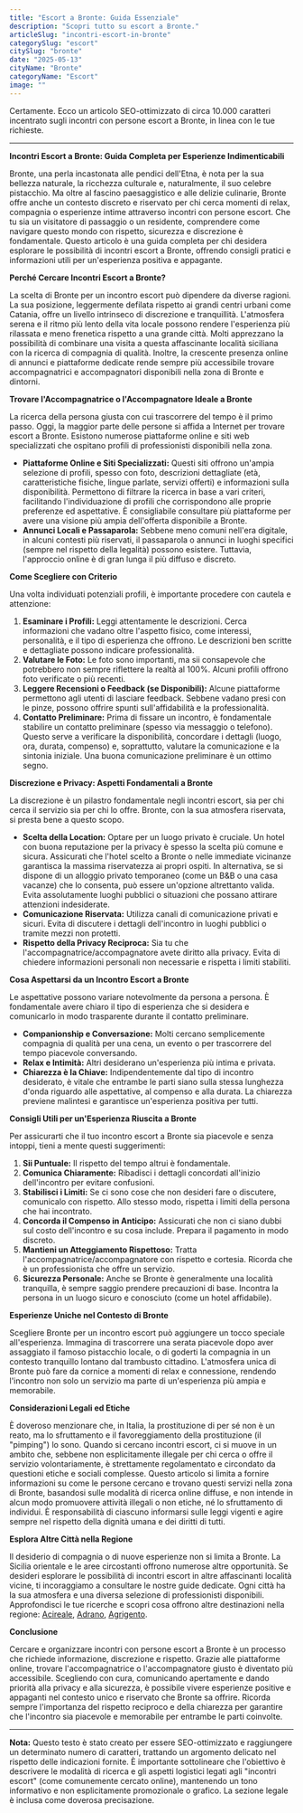 ```yaml
---
title: "Escort a Bronte: Guida Essenziale"
description: "Scopri tutto su escort a Bronte."
articleSlug: "incontri-escort-in-bronte" 
categorySlug: "escort"
citySlug: "bronte"
date: "2025-05-13"
cityName: "Bronte"
categoryName: "Escort"
image: ""
---
```


Certamente. Ecco un articolo SEO-ottimizzato di circa 10.000 caratteri incentrato sugli incontri con persone escort a Bronte, in linea con le tue richieste.

---

**Incontri Escort a Bronte: Guida Completa per Esperienze Indimenticabili**

Bronte, una perla incastonata alle pendici dell'Etna, è nota per la sua bellezza naturale, la ricchezza culturale e, naturalmente, il suo celebre pistacchio. Ma oltre al fascino paesaggistico e alle delizie culinarie, Bronte offre anche un contesto discreto e riservato per chi cerca momenti di relax, compagnia o esperienze intime attraverso incontri con persone escort. Che tu sia un visitatore di passaggio o un residente, comprendere come navigare questo mondo con rispetto, sicurezza e discrezione è fondamentale. Questo articolo è una guida completa per chi desidera esplorare le possibilità di incontri escort a Bronte, offrendo consigli pratici e informazioni utili per un'esperienza positiva e appagante.

**Perché Cercare Incontri Escort a Bronte?**

La scelta di Bronte per un incontro escort può dipendere da diverse ragioni. La sua posizione, leggermente defilata rispetto ai grandi centri urbani come Catania, offre un livello intrinseco di discrezione e tranquillità. L'atmosfera serena e il ritmo più lento della vita locale possono rendere l'esperienza più rilassata e meno frenetica rispetto a una grande città. Molti apprezzano la possibilità di combinare una visita a questa affascinante località siciliana con la ricerca di compagnia di qualità. Inoltre, la crescente presenza online di annunci e piattaforme dedicate rende sempre più accessibile trovare accompagnatrici e accompagnatori disponibili nella zona di Bronte e dintorni.

**Trovare l'Accompagnatrice o l'Accompagnatore Ideale a Bronte**

La ricerca della persona giusta con cui trascorrere del tempo è il primo passo. Oggi, la maggior parte delle persone si affida a Internet per trovare escort a Bronte. Esistono numerose piattaforme online e siti web specializzati che ospitano profili di professionisti disponibili nella zona.

*   **Piattaforme Online e Siti Specializzati:** Questi siti offrono un'ampia selezione di profili, spesso con foto, descrizioni dettagliate (età, caratteristiche fisiche, lingue parlate, servizi offerti) e informazioni sulla disponibilità. Permettono di filtrare la ricerca in base a vari criteri, facilitando l'individuazione di profili che corrispondono alle proprie preferenze ed aspettative. È consigliabile consultare più piattaforme per avere una visione più ampia dell'offerta disponibile a Bronte.
*   **Annunci Locali e Passaparola:** Sebbene meno comuni nell'era digitale, in alcuni contesti più riservati, il passaparola o annunci in luoghi specifici (sempre nel rispetto della legalità) possono esistere. Tuttavia, l'approccio online è di gran lunga il più diffuso e discreto.

**Come Scegliere con Criterio**

Una volta individuati potenziali profili, è importante procedere con cautela e attenzione:

1.  **Esaminare i Profili:** Leggi attentamente le descrizioni. Cerca informazioni che vadano oltre l'aspetto fisico, come interessi, personalità, e il tipo di esperienza che offrono. Le descrizioni ben scritte e dettagliate possono indicare professionalità.
2.  **Valutare le Foto:** Le foto sono importanti, ma sii consapevole che potrebbero non sempre riflettere la realtà al 100%. Alcuni profili offrono foto verificate o più recenti.
3.  **Leggere Recensioni o Feedback (se Disponibili):** Alcune piattaforme permettono agli utenti di lasciare feedback. Sebbene vadano presi con le pinze, possono offrire spunti sull'affidabilità e la professionalità.
4.  **Contatto Preliminare:** Prima di fissare un incontro, è fondamentale stabilire un contatto preliminare (spesso via messaggio o telefono). Questo serve a verificare la disponibilità, concordare i dettagli (luogo, ora, durata, compenso) e, soprattutto, valutare la comunicazione e la sintonia iniziale. Una buona comunicazione preliminare è un ottimo segno.

**Discrezione e Privacy: Aspetti Fondamentali a Bronte**

La discrezione è un pilastro fondamentale negli incontri escort, sia per chi cerca il servizio sia per chi lo offre. Bronte, con la sua atmosfera riservata, si presta bene a questo scopo.

*   **Scelta della Location:** Optare per un luogo privato è cruciale. Un hotel con buona reputazione per la privacy è spesso la scelta più comune e sicura. Assicurati che l'hotel scelto a Bronte o nelle immediate vicinanze garantisca la massima riservatezza ai propri ospiti. In alternativa, se si dispone di un alloggio privato temporaneo (come un B&B o una casa vacanze) che lo consenta, può essere un'opzione altrettanto valida. Evita assolutamente luoghi pubblici o situazioni che possano attirare attenzioni indesiderate.
*   **Comunicazione Riservata:** Utilizza canali di comunicazione privati e sicuri. Evita di discutere i dettagli dell'incontro in luoghi pubblici o tramite mezzi non protetti.
*   **Rispetto della Privacy Reciproca:** Sia tu che l'accompagnatrice/accompagnatore avete diritto alla privacy. Evita di chiedere informazioni personali non necessarie e rispetta i limiti stabiliti.

**Cosa Aspettarsi da un Incontro Escort a Bronte**

Le aspettative possono variare notevolmente da persona a persona. È fondamentale avere chiaro il tipo di esperienza che si desidera e comunicarlo in modo trasparente durante il contatto preliminare.

*   **Companionship e Conversazione:** Molti cercano semplicemente compagnia di qualità per una cena, un evento o per trascorrere del tempo piacevole conversando.
*   **Relax e Intimità:** Altri desiderano un'esperienza più intima e privata.
*   **Chiarezza è la Chiave:** Indipendentemente dal tipo di incontro desiderato, è vitale che entrambe le parti siano sulla stessa lunghezza d'onda riguardo alle aspettative, al compenso e alla durata. La chiarezza previene malintesi e garantisce un'esperienza positiva per tutti.

**Consigli Utili per un'Esperienza Riuscita a Bronte**

Per assicurarti che il tuo incontro escort a Bronte sia piacevole e senza intoppi, tieni a mente questi suggerimenti:

1.  **Sii Puntuale:** Il rispetto del tempo altrui è fondamentale.
2.  **Comunica Chiaramente:** Ribadisci i dettagli concordati all'inizio dell'incontro per evitare confusioni.
3.  **Stabilisci i Limiti:** Se ci sono cose che non desideri fare o discutere, comunicalo con rispetto. Allo stesso modo, rispetta i limiti della persona che hai incontrato.
4.  **Concorda il Compenso in Anticipo:** Assicurati che non ci siano dubbi sul costo dell'incontro e su cosa include. Prepara il pagamento in modo discreto.
5.  **Mantieni un Atteggiamento Rispettoso:** Tratta l'accompagnatrice/accompagnatore con rispetto e cortesia. Ricorda che è un professionista che offre un servizio.
6.  **Sicurezza Personale:** Anche se Bronte è generalmente una località tranquilla, è sempre saggio prendere precauzioni di base. Incontra la persona in un luogo sicuro e conosciuto (come un hotel affidabile).

**Esperienze Uniche nel Contesto di Bronte**

Scegliere Bronte per un incontro escort può aggiungere un tocco speciale all'esperienza. Immagina di trascorrere una serata piacevole dopo aver assaggiato il famoso pistacchio locale, o di goderti la compagnia in un contesto tranquillo lontano dal trambusto cittadino. L'atmosfera unica di Bronte può fare da cornice a momenti di relax e connessione, rendendo l'incontro non solo un servizio ma parte di un'esperienza più ampia e memorabile.

**Considerazioni Legali ed Etiche**

È doveroso menzionare che, in Italia, la prostituzione di per sé non è un reato, ma lo sfruttamento e il favoreggiamento della prostituzione (il "pimping") lo sono. Quando si cercano incontri escort, ci si muove in un ambito che, sebbene non esplicitamente illegale per chi cerca o offre il servizio volontariamente, è strettamente regolamentato e circondato da questioni etiche e sociali complesse. Questo articolo si limita a fornire informazioni su come le persone cercano e trovano questi servizi nella zona di Bronte, basandosi sulle modalità di ricerca online diffuse, e non intende in alcun modo promuovere attività illegali o non etiche, né lo sfruttamento di individui. È responsabilità di ciascuno informarsi sulle leggi vigenti e agire sempre nel rispetto della dignità umana e dei diritti di tutti.

**Esplora Altre Città nella Regione**

Il desiderio di compagnia o di nuove esperienze non si limita a Bronte. La Sicilia orientale e le aree circostanti offrono numerose altre opportunità. Se desideri esplorare le possibilità di incontri escort in altre affascinanti località vicine, ti incoraggiamo a consultare le nostre guide dedicate. Ogni città ha la sua atmosfera e una diversa selezione di professionisti disponibili. Approfondisci le tue ricerche e scopri cosa offrono altre destinazioni nella regione: [Acireale](/acireale/escort/incontri-escort-in-acireale), [Adrano](/adrano/escort/incontri-escort-in-adrano), [Agrigento](/agrigento/escort/incontri-escort-in-agrigento).

**Conclusione**

Cercare e organizzare incontri con persone escort a Bronte è un processo che richiede informazione, discrezione e rispetto. Grazie alle piattaforme online, trovare l'accompagnatrice o l'accompagnatore giusto è diventato più accessibile. Scegliendo con cura, comunicando apertamente e dando priorità alla privacy e alla sicurezza, è possibile vivere esperienze positive e appaganti nel contesto unico e riservato che Bronte sa offrire. Ricorda sempre l'importanza del rispetto reciproco e della chiarezza per garantire che l'incontro sia piacevole e memorabile per entrambe le parti coinvolte.

---
**Nota:** Questo testo è stato creato per essere SEO-ottimizzato e raggiungere un determinato numero di caratteri, trattando un argomento delicato nel rispetto delle indicazioni fornite. È importante sottolineare che l'obiettivo è descrivere le modalità di ricerca e gli aspetti logistici legati agli "incontri escort" (come comunemente cercato online), mantenendo un tono informativo e non esplicitamente promozionale o grafico. La sezione legale è inclusa come doverosa precisazione.
